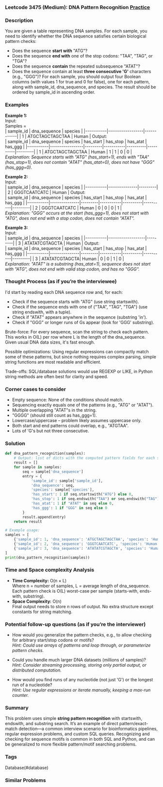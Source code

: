 ### Leetcode 3475 (Medium): DNA Pattern Recognition  [Practice](https://leetcode.com/problems/dna-pattern-recognition)

### Description  
You are given a table representing DNA samples. For each sample, you need to identify whether the DNA sequence satisfies certain biological pattern checks:
- Does the sequence **start with** "ATG"?
- Does the sequence **end with** one of the stop codons: "TAA", "TAG", or "TGA"?
- Does the sequence **contain** the repeated subsequence "ATAT"?
- Does the sequence contain at least **three consecutive 'G'** characters (e.g., "GGG")?
For each sample, you should output four Boolean columns (with values 1 for true and 0 for false), one for each pattern, along with sample_id, dna_sequence, and species. The result should be ordered by sample_id in ascending order.

### Examples  

**Example 1:**  
Input:  
Samples =  
| sample_id | dna_sequence      | species    |
|-----------|------------------|------------|
| 1         | ATGCTAGCTAGCTAA  | Human      |
Output:  
| sample_id | dna_sequence     | species | has_start | has_stop | has_atat | has_ggg |
|-----------|-----------------|---------|-----------|----------|----------|---------|
| 1         | ATGCTAGCTAGCTAA | Human   | 1         | 1        | 0        | 0       |  
*Explanation: Sequence starts with "ATG" (has_start=1), ends with "TAA" (has_stop=1), does not contain "ATAT" (has_atat=0), does not have "GGG" (has_ggg=0).*

**Example 2:**  
Input:  
| sample_id | dna_sequence   | species |
|-----------|---------------|---------|
| 2         | GGGTCAATCATC  | Human   |
Output:  
| sample_id | dna_sequence   | species | has_start | has_stop | has_atat | has_ggg |
|-----------|---------------|---------|-----------|----------|----------|---------|
| 2         | GGGTCAATCATC  | Human   | 0         | 0        | 0        | 1       |  
*Explanation: "GGG" occurs at the start (has_ggg=1), does not start with "ATG", does not end with a stop codon, does not contain "ATAT".*

**Example 3:**  
Input:  
| sample_id | dna_sequence       | species |
|-----------|-------------------|---------|
| 3         | ATATATCGTAGCTA    | Human   |
Output:  
| sample_id | dna_sequence   | species | has_start | has_stop | has_atat | has_ggg |
|-----------|---------------|---------|-----------|----------|----------|---------|
| 3         | ATATATCGTAGCTA| Human   | 0         | 0        | 1        | 0       |  
*Explanation: "ATAT" is a substring (has_atat=1), sequence does not start with "ATG", does not end with valid stop codon, and has no "GGG".*

### Thought Process (as if you’re the interviewee)  
I'd start by reading each DNA sequence row and, for each:
- Check if the sequence starts with "ATG" (use string startswith).
- Check if the sequence ends with one of {"TAA", "TAG", "TGA"} (use string endswith, with a tuple).
- Check if "ATAT" appears anywhere in the sequence (substring 'in').
- Check if "GGG" or longer runs of Gs appear (look for 'GGG' substring).

Brute-force: For every sequence, scan the string to check each pattern. This works in O(L) per row where L is the length of the dna_sequence. Given usual DNA data sizes, it's fast enough.

Possible optimizations: Using regular expressions can compactly match some of these patterns, but since nothing requires complex parsing, simple string functions are most readable and efficient.

Trade-offs: SQL/database solutions would use REGEXP or LIKE, in Python string methods are often best for clarity and speed.

### Corner cases to consider  
- Empty sequence: None of the conditions should match.
- Sequencing exactly equals one of the patterns (e.g., "ATG" or "ATAT").
- Multiple overlapping "ATAT"s in the string.
- "GGGG" (should still count as has_ggg=1).
- Lowercase/uppercase – problem likely assumes uppercase only.
- Both start and end patterns could overlap, e.g., "ATGTAA".
- Lots of 'G's but not three consecutive.

### Solution

```python
def dna_pattern_recognition(samples):
    # Output: list of dicts with the computed pattern fields for each sample
    result = []
    for sample in samples:
        seq = sample['dna_sequence']
        entry = {
            'sample_id': sample['sample_id'],
            'dna_sequence': seq,
            'species': sample['species'],
            'has_start': 1 if seq.startswith("ATG") else 0,
            'has_stop': 1 if seq.endswith("TAA") or seq.endswith("TAG") or seq.endswith("TGA") else 0,
            'has_atat': 1 if "ATAT" in seq else 0,
            'has_ggg': 1 if "GGG" in seq else 0
        }
        result.append(entry)
    return result

# Example usage:
samples = [
    {'sample_id': 1, 'dna_sequence': 'ATGCTAGCTAGCTAA', 'species': 'Human'},
    {'sample_id': 2, 'dna_sequence': 'GGGTCAATCATC', 'species': 'Human'},
    {'sample_id': 3, 'dna_sequence': 'ATATATCGTAGCTA', 'species': 'Human'},
]
print(dna_pattern_recognition(samples))
```

### Time and Space complexity Analysis  

- **Time Complexity:** O(n × L)  
  Where n = number of samples, L = average length of dna_sequence. Each pattern check is O(L) worst-case per sample (starts-with, ends-with, substring).
- **Space Complexity:** O(n)  
  Final output needs to store n rows of output. No extra structure except constants for string matching.

### Potential follow-up questions (as if you’re the interviewer)  

- How would you generalize the pattern checks, e.g., to allow checking for arbitrary start/stop codons or motifs?  
  *Hint: Could use arrays of patterns and loop through, or parameterize pattern checks.*

- Could you handle much larger DNA datasets (millions of samples)?  
  *Hint: Consider streaming processing, storing only partial output, or distributed computation.*

- How would you find runs of any nucleotide (not just 'G') or the longest run of a nucleotide?  
  *Hint: Use regular expressions or iterate manually, keeping a max-run counter.*

### Summary
This problem uses simple **string pattern recognition** with startswith, endswith, and substring search. It’s an example of direct pattern/exact-match detection—a common interview scenario for bioinformatics pipelines, regular expression problems, and custom SQL queries. Recognizing and checking for sequence motifs is common in both SQL and Python, and can be generalized to more flexible pattern/motif searching problems.

### Tags
Database(#database)

### Similar Problems
